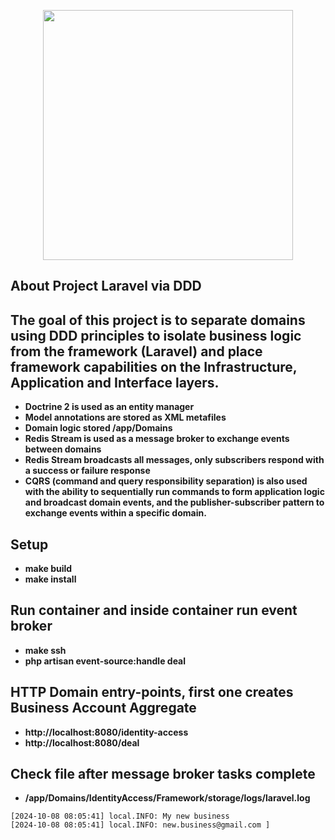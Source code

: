 <p align="center"><a href="https://laravel.com" target="_blank"><img src="https://raw.githubusercontent.com/laravel/art/master/logo-lockup/5%20SVG/2%20CMYK/1%20Full%20Color/laravel-logolockup-cmyk-red.svg" width="400"></a></p>

## About Project Laravel via DDD

## The goal of this project is to separate domains using DDD principles to isolate business logic from the framework (Laravel) and place framework capabilities on the Infrastructure, Application and Interface layers.

- **Doctrine 2 is used as an entity manager**
- **Model annotations are stored as XML metafiles**
- **Domain logic stored /app/Domains**
- **Redis Stream is used as a message broker to exchange events between domains** 
- **Redis Stream broadcasts all messages, only subscribers respond with a success or failure response**
- **CQRS (command and query responsibility separation) is also used with the ability to sequentially run commands to form application logic and broadcast domain events, and the publisher-subscriber pattern to exchange events within a specific domain.**

## Setup
- **make build**
- **make install**

## Run container and inside container run event broker
- **make ssh**
- **php artisan event-source:handle deal**

## HTTP Domain entry-points, first one creates Business Account Aggregate
- **http://localhost:8080/identity-access**
- **http://localhost:8080/deal**

## Check file after message broker tasks complete
- **/app/Domains/IdentityAccess/Framework/storage/logs/laravel.log**

```
[2024-10-08 08:05:41] local.INFO: My new business  
[2024-10-08 08:05:41] local.INFO: new.business@gmail.com ]
```

